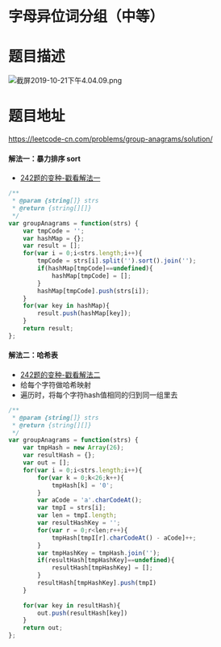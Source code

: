 # 字母异位词分组（中等）
# 题目描述
![截屏2019-10-21下午4.04.09.png](https://pic.leetcode-cn.com/457ab62c8a1820dd23a7b066c70aa480c5a04c1010bd89a19f35b2840d130fa3-%E6%88%AA%E5%B1%8F2019-10-21%E4%B8%8B%E5%8D%884.04.09.png)
# 题目地址
<https://leetcode-cn.com/problems/group-anagrams/solution/>
#### 解法一：暴力排序 sort
+ [242题的变种-戳看解法一](https://leetcode-cn.com/problems/valid-anagram/solution/242-you-xiao-de-zi-mu-yi-wei-ci-by-alexer-660/)
```javascript
/**
 * @param {string[]} strs
 * @return {string[][]}
 */
var groupAnagrams = function(strs) {
    var tmpCode = '';
    var hashMap = {};
    var result = [];
    for(var i = 0;i<strs.length;i++){
        tmpCode = strs[i].split('').sort().join('');
        if(hashMap[tmpCode]==undefined){
            hashMap[tmpCode] = [];
        }
        hashMap[tmpCode].push(strs[i]);
    }
    for(var key in hashMap){
        result.push(hashMap[key]);
    }
    return result;
};
```
#### 解法二：哈希表
+ [242题的变种-戳看解法二](https://leetcode-cn.com/problems/valid-anagram/solution/242-you-xiao-de-zi-mu-yi-wei-ci-by-alexer-660/)
+ 给每个字符做哈希映射
+ 遍历时，将每个字符hash值相同的归到同一组里去
```javascript
/**
 * @param {string[]} strs
 * @return {string[][]}
 */
var groupAnagrams = function(strs) {
    var tmpHash = new Array(26);
    var resultHash = {};
    var out = [];
    for(var i = 0;i<strs.length;i++){
        for(var k = 0;k<26;k++){
            tmpHash[k] = '0';
        }
        var aCode = 'a'.charCodeAt();
        var tmpI = strs[i];
        var len = tmpI.length;
        var resultHashKey = '';
        for(var r = 0;r<len;r++){
            tmpHash[tmpI[r].charCodeAt() - aCode]++;
        }
        var tmpHashKey = tmpHash.join('');
        if(resultHash[tmpHashKey]==undefined){
            resultHash[tmpHashKey] = [];
        }
        resultHash[tmpHashKey].push(tmpI)
    }
    
    for(var key in resultHash){
        out.push(resultHash[key])
    }
    return out;
};
```